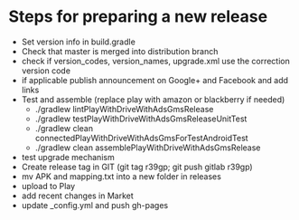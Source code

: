 # Steps for preparing a new release
  
* Set version info in build.gradle
* Check that master is merged into distribution branch
* check if version_codes, version_names, upgrade.xml use the correction version code
* if applicable publish announcement on Google+ and Facebook and add links
* Test and assemble (replace play with amazon or blackberry if needed)
  * ./gradlew lintPlayWithDriveWithAdsGmsRelease
  * ./gradlew testPlayWithDriveWithAdsGmsReleaseUnitTest
  * ./gradlew clean connectedPlayWithDriveWithAdsGmsForTestAndroidTest
  * ./gradlew clean assemblePlayWithDriveWithAdsGmsRelease
* test upgrade mechanism
* Create release tag in GIT (git tag r39gp; git push gitlab r39gp)
* mv APK and mapping.txt into a new folder in releases
* upload to Play
* add recent changes in Market
* update _config.yml and push gh-pages
